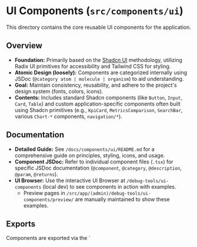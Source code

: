 # UI Components (`src/components/ui`)

This directory contains the core reusable UI components for the application.

## Overview

- **Foundation:** Primarily based on the [Shadcn UI](https://ui.shadcn.com/) methodology, utilizing Radix UI primitives for accessibility and Tailwind CSS for styling.
- **Atomic Design (loosely):** Components are categorized internally using JSDoc (`@category atom | molecule | organism`) to aid understanding.
- **Goal:** Maintain consistency, reusability, and adhere to the project's design system (fonts, colors, icons).
- **Contents:** Includes standard Shadcn components (like `Button`, `Input`, `Card`, `Table`) and custom application-specific components often built using Shadcn primitives (e.g., `KpiCard`, `MetricsComparison`, `SearchBar`, various `Chart-*` components, `navigation/*`).

## Documentation

- **Detailed Guide:** See `/docs/components/ui/README.md` for a comprehensive guide on principles, styling, icons, and usage.
- **Component JSDoc:** Refer to individual component files (`.tsx`) for specific JSDoc documentation (`@component`, `@category`, `@description`, `@param`, `@returns`).
- **UI Browser:** Use the interactive UI Browser at `/debug-tools/ui-components` (local dev) to see components in action with examples.
  - Preview pages in `/src/app/(admin)/debug-tools/ui-components/preview/` are manually maintained to show these examples.

## Exports

Components are exported via the `
